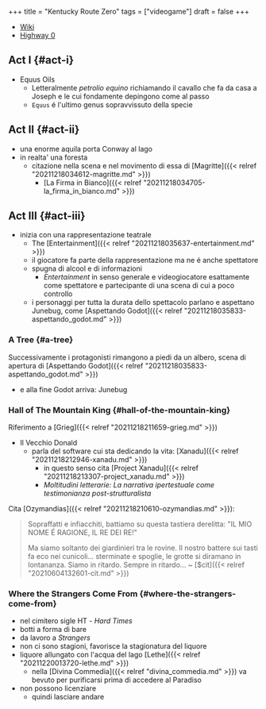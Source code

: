 +++
title = "Kentucky Route Zero"
tags = ["videogame"]
draft = false
+++

-   [Wiki](https://kentucky-route-zero.fandom.com/wiki/Kentucky_Route_Zero_Wiki)
-   [Highway 0](https://consolidatedpower.co/~donald/zero/Main_Page)


## Act I {#act-i}

-   Equus Oils
    -   Letteralmente _petrolio equino_ richiamando il cavallo che fa da casa a Joseph e le cui fondamente depingono come al passo
    -   `Equus` é l'ultimo genus sopravvissuto della specie


## Act II {#act-ii}

-   una enorme aquila porta Conway al lago
-   in realta' una foresta
    -   citazione nella scena e nel movimento di essa di [Magritte]({{< relref "20211218034612-magritte.md" >}})
        -   [La Firma in Bianco]({{< relref "20211218034705-la_firma_in_bianco.md" >}})


## Act III {#act-iii}

-   inizia con una rappresentazione teatrale
    -   The [Entertainment]({{< relref "20211218035637-entertainment.md" >}})
    -   il giocatore fa parte della rappresentazione ma ne é anche spettatore
    -   spugna di alcool e di informazioni
        -   _Entertainment_ in senso generale e videogiocatore esattamente come spettatore e partecipante di una scena di cui a poco controllo
    -   i personaggi per tutta la durata dello spettacolo parlano e aspettano Junebug, come [Aspettando Godot]({{< relref "20211218035833-aspettando_godot.md" >}})


### A Tree {#a-tree}

Successivamente i protagonisti rimangono a piedi da un albero, scena di apertura di [Aspettando Godot]({{< relref "20211218035833-aspettando_godot.md" >}})

-   e alla fine Godot arriva: Junebug


### Hall of The Mountain King {#hall-of-the-mountain-king}

Riferimento a [Grieg]({{< relref "20211218211659-grieg.md" >}})

-   Il Vecchio Donald
    -   parla del software cui sta dedicando la vita: [Xanadu]({{< relref "20211218212946-xanadu.md" >}})
        -   in questo senso cita [Project Xanadu]({{< relref "20211218213307-project_xanadu.md" >}})
        -   _Moltitudini letterarie: La narrativa ipertestuale come testimonianza post-strutturalista_

Cita [Ozymandias]({{< relref "20211218210610-ozymandias.md" >}}):

> Sopraffatti e infiacchiti, battiamo su questa tastiera derelitta: "IL MIO NOME É RAGIONE, IL RE DEI RE!"
>
> Ma siamo soltanto dei giardinieri tra le rovine. Il nostro battere sui tasti fa eco nei cunicoli... sterminate e spoglie, le grotte si diramano in lontananza. Siamo in ritardo. Sempre in ritardo... ~ [$cit]({{< relref "20210604132601-cit.md" >}})


### Where the Strangers Come From {#where-the-strangers-come-from}

-   nel cimitero sigle HT - _Hard Times_
-   botti a forma di bare
-   da lavoro a _Strangers_
-   non ci sono stagioni, favorisce la stagionatura del liquore
-   liquore allungato con l'acqua del lago [Lethe]({{< relref "20211220013720-lethe.md" >}})
    -   nella [Divina Commedia]({{< relref "divina_commedia.md" >}}) va bevuto per purificarsi prima di accedere al Paradiso
-   non possono licenziare
    -   quindi lasciare andare

